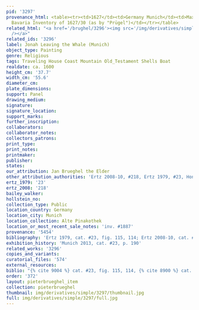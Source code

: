 ```yaml
---
pid: '3297'
provenance_html: <table><tr><td>1627</td><td>Germany Munich</td><td>Maximilian I of
  Bavaria Inventory of 1627/30 (as by "Prügel")</td></tr></table>
related_html: "<a href='/brughel/3296'><img src='/img/derivatives/simple/3296/thumbnail.jpg'
  /></a>"
related_ids: '3296'
label: Jonah Leaving the Whale (Munich)
object_type: Painting
genre: Religious
tags: Traveling House Coast Mountain Old_Testament Shells Boat
realdate: ca. 1600
height_cm: '37.7'
width_cm: '55.6'
diameter_cm: 
plate_dimensions: 
support: Panel
drawing_medium: 
signature: 
signature_location: 
support_marks: 
further_inscription: 
collaborators: 
collaborator_notes: 
collectors_patrons: 
print_type: 
print_notes: 
printmaker: 
publisher: 
states: 
our_attribution: Jan Brueghel the Elder
other_attribution_authorities: 'Ertz 2008-10, #218, Ertz 1979, #23, Honig database'
ertz_1979: '23'
ertz_2008: '218'
bailey_walker: 
hollstein_no: 
collection_type: Public
location_country: Germany
location_city: Munich
location_collection: Alte Pinakothek
location_or_most_recent_sale_notes: 'inv. #1887'
provenance: '5454'
bibliography: 'Ertz 1979, cat. #23, fig. 115, 114; Ertz 2008-10, cat. #218'
exhibition_history: 'Munich 2013, cat. #23, p. 190'
related_works: '3296'
copies_and_variants: 
curatorial_files: '574'
external_resources: 
biblio: "{% cite 9004 %} cat. #23, fig. 115, 114, {% cite 8900 %} cat. #218"
order: '372'
layout: pieterbrueghel_item
collection: pieterbrueghel
thumbnail: img/derivatives/simple/3297/thumbnail.jpg
full: img/derivatives/simple/3297/full.jpg
---
```

